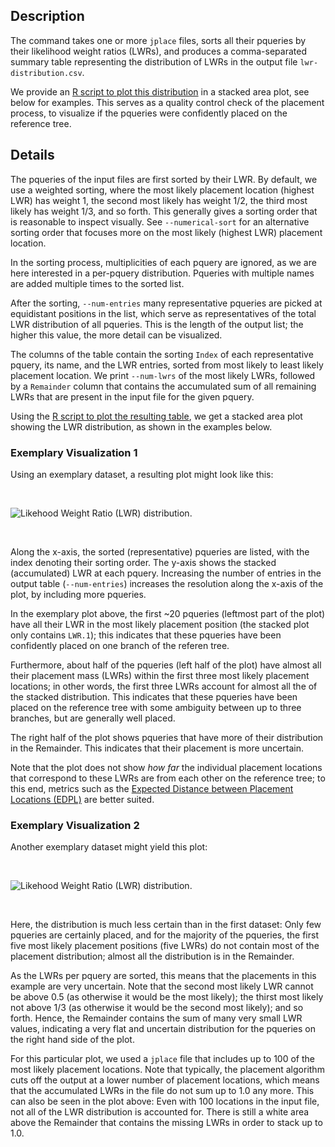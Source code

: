 ## Description

The command takes one or more `jplace` files, sorts all their pqueries by their likelihood weight
ratios (LWRs), and produces a comma-separated summary table representing the distribution of LWRs
in the output file `lwr-distribution.csv`.

We provide an
[R script to plot this distribution](https://github.com/lczech/gappa/blob/master/scripts/plot-lwr-distribution.R) in a stacked area plot, see below for examples.
This serves as a quality control check of the placement process, to visualize if the pqueries
were confidently placed on the reference tree.

## Details

The pqueries of the input files are first sorted by their LWR. By default, we use a weighted
sorting, where the most likely placement location (highest LWR) has weight 1,
the second most likely has weight 1/2, the third most likely has weight 1/3, and so forth.
This generally gives a sorting order that is reasonable to inspect visually.
See `--numerical-sort` for an alternative sorting order that focuses more on the most likely
(highest LWR) placement location.

In the sorting process, multiplicities of each pquery are ignored, as we are here interested in a
per-pquery distribution. Pqueries with multiple names are added multiple times to the sorted list.

After the sorting, `--num-entries` many representative pqueries are picked at equidistant positions
in the list, which serve as representatives of the total LWR distribution of all pqueries.
This is the length of the output list; the higher this value, the more detail can be visualized.

The columns of the table contain the sorting `Index` of each representative pquery, its name,
and the LWR entries, sorted from most likely to least likely placement location.
We print `--num-lwrs` of the most likely LWRs, followed by a `Remainder` column that contains
the accumulated sum of all remaining LWRs that are present in the input file for the given pquery.

Using the [R script to plot the resulting table](https://github.com/lczech/gappa/blob/master/scripts/plot-lwr-distribution.R), we get a stacked area plot showing the LWR distribution, as shown in the examples below.

### Exemplary Visualization 1

Using an exemplary dataset, a resulting plot might look like this:

<br>

![Likehood Weight Ratio (LWR) distribution.](https://github.com/lczech/gappa/blob/master/doc/png/lwr-distribution-1-small.png?raw=true)

<br>

Along the x-axis, the sorted (representative) pqueries are listed, with the index denoting
their sorting order. The y-axis shows the stacked (accumulated) LWR at each pquery.
Increasing the number of entries in the output table (`--num-entries`) increases the resolution
along the x-axis of the plot, by including more pqueries.

In the exemplary plot above, the first ~20 pqueries (leftmost part of the plot) have all their LWR
in the most likely placement position (the stacked plot only contains `LWR.1`);
this indicates that these pqueries have been confidently placed on one branch of the referen tree.

Furthermore, about half of the pqueries (left half of the plot) have almost all
their placement mass (LWRs) within the first three most likely placement locations;
in other words, the first three LWRs account for almost all the of the stacked distribution.
This indicates that these pqueries have been placed on the reference tree with some ambiguity
between up to three branches, but are generally well placed.

The right half of the plot shows pqueries that have more of their distribution in the Remainder.
This indicates that their placement is more uncertain.

Note that the plot does not show *how far* the individual placement locations that correspond
to these LWRs are from each other on the reference tree; to this end, metrics such as the
[Expected Distance between Placement Locations (EDPL)](../wiki/Subcommand:-edpl) are better suited.

### Exemplary Visualization 2

Another exemplary dataset might yield this plot:

<br>

![Likehood Weight Ratio (LWR) distribution.](https://github.com/lczech/gappa/blob/master/doc/png/lwr-distribution-2-small.png?raw=true)

<br>

Here, the distribution is much less certain than in the first dataset:
Only few pqueries are certainly placed, and for the majority of the pqueries, the first five
most likely placement positions (five LWRs) do not contain most of the placement distribution;
almost all the distribution is in the Remainder.

As the LWRs per pquery are sorted, this means that the placements in this example are very uncertain.
Note that the second most likely LWR cannot be above 0.5 (as otherwise it would be the most likely);
the thirst most likely not above 1/3 (as otherwise it would be the second most likely); and so forth.
Hence, the Remainder contains the sum of many very small LWR values, indicating a very flat
and uncertain distribution for the pqueries on the right hand side of the plot.

For this particular plot, we used a `jplace` file that includes up to 100 of the most likely
placement locations. Note that typically, the placement algorithm cuts off the output
at a lower number of placement locations, which means that the accumulated LWRs in the file
do not sum up to 1.0 any more.
This can also be seen in the plot above: Even with 100 locations in the input file,
not all of the LWR distribution is accounted for. There is still a white area above
the Remainder that contains the missing LWRs in order to stack up to 1.0.
